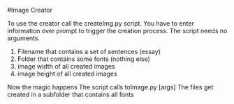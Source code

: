 #Image Creator

To use the creator call the createImg.py script.
You have to enter information over prompt to trigger the creation process. 
The script needs no arguments.
1) Filename that contains a set of sentences (essay)
2) Folder that contains some fonts (nothing else)
3) image width of all created images
4) image height of all created images

Now the magic happens 
The script calls toImage.py [args]
The files get created in a subfolder that contains all fonts
